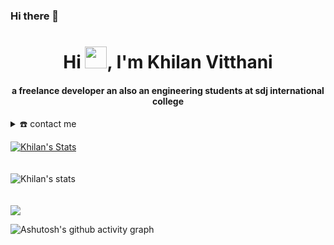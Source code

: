  ### Hi there 👋
<!-- 
- 👋 Hi, I’m @KhilanVithani
- 👀 I’m interested in ...
- 🌱 I’m currently learning Flutter
- 💞️ I’m looking to collaborate on ...
- 📫 How to reach me ...
 -->
<!---
KhilanVithani/KhilanVithani is a ✨ special ✨ repository because its `README.md` (this file) appears on your GitHub profile.
You can click the Preview link to take a look at your changes.
--->


<div align="center">
<h1 align="center">Hi <img width="35" src="https://github.com/KhilanVitthani/KhilanVitthani/blob/main/resources/img/waving.gif">, I'm Khilan Vitthani</h1>
<h4 align="center">a freelance developer an also an engineering students at sdj international college</h4>
</div>



<details>
  <summary>☎️ contact me</summary>
<div>
  <samp>
    <h2 align="center">😎 you can reach me by:</h2>
    <p align="center">
      <br/>
      <a href="https://www.linkedin.com/in/khilan-vitthani-76404324a " target="blank"><img align="center"
         src="https://img.shields.io/badge/linkedin-%231DA1F2.svg?style=for-the-badge&logo=linkedin&logoColor=white"
         alt="azzar" height="30"/></a>
      <a href="https://www.facebook.com/profile.php?id=100007892354639&mibextid=ZbWKwL" target="blank"><img align="center"
         src="https://img.shields.io/badge/facebook-4267B2.svg?style=for-the-badge&logo=facebook&logoColor=white"
         alt="azzar" height="30"/></a>
      <a href="mailto:khilanvithani0080@gmail.com" target="blank"><img align="center"
         src="https://img.shields.io/badge/gmail-EA4335.svg?style=for-the-badge&logo=gmail&logoColor=white"
         alt="azzar" height="30"/></a>
    </p>
  <p align="center">
      <a href="https://www.instagram.com/Khilan_Vitthani" target="blank"><img align="center"
         src="https://img.shields.io/badge/instagram-%23E4405F.svg?style=for-the-badge&logo=Instagram&logoColor=white"
         alt="azzar" height="30"/></a>
      <a href="https://twitter.com/KhilanVithani" target="blank"><img align="center"
         src="https://img.shields.io/badge/twitter-1DA1F2.svg?style=for-the-badge&logo=twitter&logoColor=white"
         alt="azzar" height="30"/></a>
      <br>
    </p>
  </samp>
</div>
</details>


[![Khilan's Stats](https://awesome-github-stats.azurewebsites.net/user-stats/KhilanVitthani?cardType=level&theme=github-dark)](https://git.io/awesome-stats-card)
</br></br></br>
![Khilan's stats](https://github-readme-stats.vercel.app/api/top-langs?username=KhilanVitthani&show_icons=true&theme=github-dark&layout=compact)
</br></br></br>
<img src="https://github-readme-streak-stats.herokuapp.com/?user=KhilanVitthani&theme=github-dark"/>

![Ashutosh's github activity graph](https://github-readme-activity-graph.cyclic.app/graph?username=KhilanVitthani&theme=github-compact)

